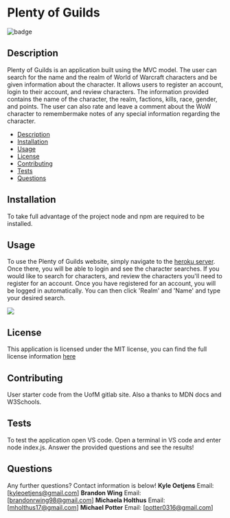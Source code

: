 # Plenty of Guilds
  ![badge](https://img.shields.io/badge/license-MIT-important)
  
## Description
Plenty of Guilds is an application built using the MVC model. The user can search for the name and the realm of World of Warcraft characters and be given information about the character. It allows users to register an account, login to their account, and review characters. The information provided contains the name of the character, the realm, factions, kills, race, gender, and points. The user can also rate and leave a comment about the WoW character to remembermake notes of any special information regarding the character.  
- [Description](#description)
- [Installation](#installation)
- [Usage](#usage)
- [License](#license)
- [Contributing](#contributing)
- [Tests](#tests)
- [Questions](#questions)

## Installation
To take full advantage of the project node and npm are required to be installed.
## Usage

To use the Plenty of Guilds website, simply navigate to the [heroku server](https://plenty-of-guilds.herokuapp.com/). Once there, you will be able to login and see the character searches. If you would like to search for characters, and review the characters you'll need to register for an account. Once you have registered for an account, you will be logged in automatically. You can then click 'Realm' and 'Name' and type your desired search.

![](./Audio/Untitled_%20Mar%2030%2C%202023%205_27%20PM.gif)
## License
This application is licensed under the MIT license, you can find the full license information [here](https://github.com/Micheala-H/plenty-of-guilds/blob/main/LICENSE)
## Contributing
User starter code from the UofM gitlab site. Also a thanks to MDN docs and W3Schools.
## Tests
To test the application open VS code. Open a terminal in VS code and enter node index.js. Answer the provided questions and see the results!
## Questions
Any further questions? Contact information is below!
**Kyle Oetjens**
Email: [kyleoetjens@gmail.com]
**Brandon Wing**
Email: [brandonrwing98@gmail.com]
**Michaela Holthus**
Email: [mholthus17@gmail.com]
**Michael Potter**
Email: [potter0316@gmail.com]
